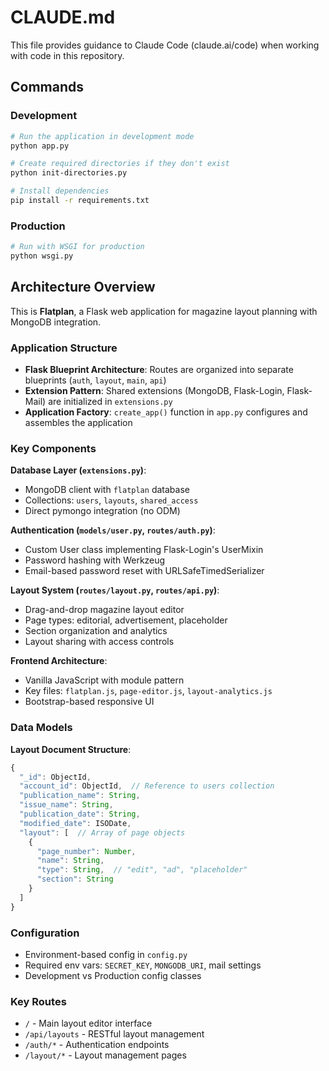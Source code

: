 # CLAUDE.md

This file provides guidance to Claude Code (claude.ai/code) when working with code in this repository.

## Commands

### Development
```bash
# Run the application in development mode
python app.py

# Create required directories if they don't exist
python init-directories.py

# Install dependencies
pip install -r requirements.txt
```

### Production
```bash
# Run with WSGI for production
python wsgi.py
```

## Architecture Overview

This is **Flatplan**, a Flask web application for magazine layout planning with MongoDB integration.

### Application Structure
- **Flask Blueprint Architecture**: Routes are organized into separate blueprints (`auth`, `layout`, `main`, `api`)
- **Extension Pattern**: Shared extensions (MongoDB, Flask-Login, Flask-Mail) are initialized in `extensions.py`
- **Application Factory**: `create_app()` function in `app.py` configures and assembles the application

### Key Components

**Database Layer (`extensions.py`)**:
- MongoDB client with `flatplan` database
- Collections: `users`, `layouts`, `shared_access`
- Direct pymongo integration (no ODM)

**Authentication (`models/user.py`, `routes/auth.py`)**:
- Custom User class implementing Flask-Login's UserMixin
- Password hashing with Werkzeug
- Email-based password reset with URLSafeTimedSerializer

**Layout System (`routes/layout.py`, `routes/api.py`)**:
- Drag-and-drop magazine layout editor
- Page types: editorial, advertisement, placeholder
- Section organization and analytics
- Layout sharing with access controls

**Frontend Architecture**:
- Vanilla JavaScript with module pattern
- Key files: `flatplan.js`, `page-editor.js`, `layout-analytics.js`
- Bootstrap-based responsive UI

### Data Models

**Layout Document Structure**:
```javascript
{
  "_id": ObjectId,
  "account_id": ObjectId,  // Reference to users collection
  "publication_name": String,
  "issue_name": String,
  "publication_date": String,
  "modified_date": ISODate,
  "layout": [  // Array of page objects
    {
      "page_number": Number,
      "name": String,
      "type": String,  // "edit", "ad", "placeholder"
      "section": String
    }
  ]
}
```

### Configuration
- Environment-based config in `config.py`
- Required env vars: `SECRET_KEY`, `MONGODB_URI`, mail settings
- Development vs Production config classes

### Key Routes
- `/` - Main layout editor interface
- `/api/layouts` - RESTful layout management
- `/auth/*` - Authentication endpoints
- `/layout/*` - Layout management pages
